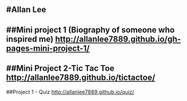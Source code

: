 #Allan Lee
--
##Mini project 1 (Biography of someone who inspired me) http://allanlee7889.github.io/gh-pages-mini-project-1/
--
##Mini Project 2-Tic Tac Toe http://allanlee7889.github.io/tictactoe/
--
##Project 1 - Quiz http://allanlee7889.github.io/quiz/
